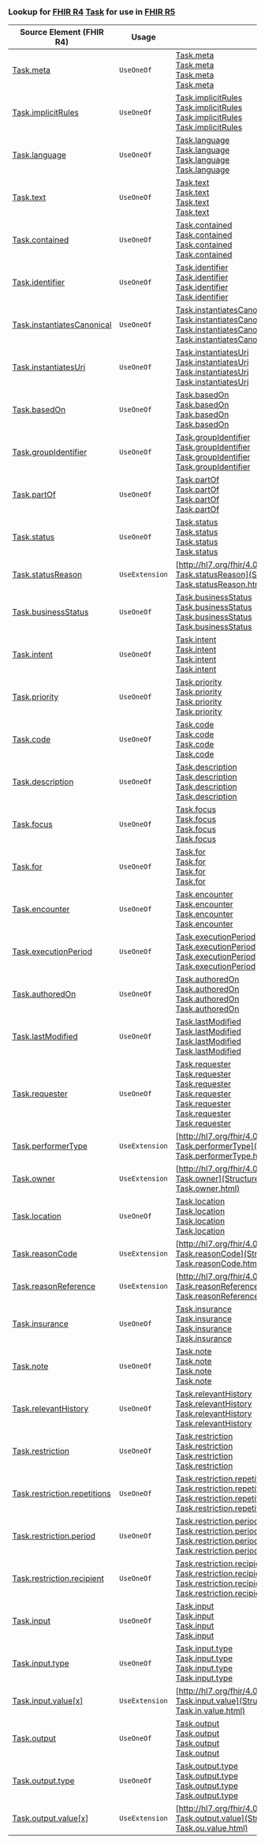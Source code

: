 ### Lookup for [FHIR R4](https://hl7.org/fhir/R4/) [Task](https://hl7.org/fhir/R4/Task.html) for use in [FHIR R5](https://hl7.org/fhir/R5/)

| Source Element (FHIR R4) | Usage | Target |
| -------------- | ----- | ------ |
| [Task.meta](https://hl7.org/fhir/R4/Task.html#resource) | `UseOneOf` | [Task.meta](https://hl7.org/fhir/R5/Task.html#resource)<br />[Task.meta](https://hl7.org/fhir/R5/Task.html#resource)<br />[Task.meta](https://hl7.org/fhir/R5/Task.html#resource)<br />[Task.meta](https://hl7.org/fhir/R5/Task.html#resource) |
| [Task.implicitRules](https://hl7.org/fhir/R4/Task.html#resource) | `UseOneOf` | [Task.implicitRules](https://hl7.org/fhir/R5/Task.html#resource)<br />[Task.implicitRules](https://hl7.org/fhir/R5/Task.html#resource)<br />[Task.implicitRules](https://hl7.org/fhir/R5/Task.html#resource)<br />[Task.implicitRules](https://hl7.org/fhir/R5/Task.html#resource) |
| [Task.language](https://hl7.org/fhir/R4/Task.html#resource) | `UseOneOf` | [Task.language](https://hl7.org/fhir/R5/Task.html#resource)<br />[Task.language](https://hl7.org/fhir/R5/Task.html#resource)<br />[Task.language](https://hl7.org/fhir/R5/Task.html#resource)<br />[Task.language](https://hl7.org/fhir/R5/Task.html#resource) |
| [Task.text](https://hl7.org/fhir/R4/Task.html#resource) | `UseOneOf` | [Task.text](https://hl7.org/fhir/R5/Task.html#resource)<br />[Task.text](https://hl7.org/fhir/R5/Task.html#resource)<br />[Task.text](https://hl7.org/fhir/R5/Task.html#resource)<br />[Task.text](https://hl7.org/fhir/R5/Task.html#resource) |
| [Task.contained](https://hl7.org/fhir/R4/Task.html#resource) | `UseOneOf` | [Task.contained](https://hl7.org/fhir/R5/Task.html#resource)<br />[Task.contained](https://hl7.org/fhir/R5/Task.html#resource)<br />[Task.contained](https://hl7.org/fhir/R5/Task.html#resource)<br />[Task.contained](https://hl7.org/fhir/R5/Task.html#resource) |
| [Task.identifier](https://hl7.org/fhir/R4/Task.html#resource) | `UseOneOf` | [Task.identifier](https://hl7.org/fhir/R5/Task.html#resource)<br />[Task.identifier](https://hl7.org/fhir/R5/Task.html#resource)<br />[Task.identifier](https://hl7.org/fhir/R5/Task.html#resource)<br />[Task.identifier](https://hl7.org/fhir/R5/Task.html#resource) |
| [Task.instantiatesCanonical](https://hl7.org/fhir/R4/Task.html#resource) | `UseOneOf` | [Task.instantiatesCanonical](https://hl7.org/fhir/R5/Task.html#resource)<br />[Task.instantiatesCanonical](https://hl7.org/fhir/R5/Task.html#resource)<br />[Task.instantiatesCanonical](https://hl7.org/fhir/R5/Task.html#resource)<br />[Task.instantiatesCanonical](https://hl7.org/fhir/R5/Task.html#resource) |
| [Task.instantiatesUri](https://hl7.org/fhir/R4/Task.html#resource) | `UseOneOf` | [Task.instantiatesUri](https://hl7.org/fhir/R5/Task.html#resource)<br />[Task.instantiatesUri](https://hl7.org/fhir/R5/Task.html#resource)<br />[Task.instantiatesUri](https://hl7.org/fhir/R5/Task.html#resource)<br />[Task.instantiatesUri](https://hl7.org/fhir/R5/Task.html#resource) |
| [Task.basedOn](https://hl7.org/fhir/R4/Task.html#resource) | `UseOneOf` | [Task.basedOn](https://hl7.org/fhir/R5/Task.html#resource)<br />[Task.basedOn](https://hl7.org/fhir/R5/Task.html#resource)<br />[Task.basedOn](https://hl7.org/fhir/R5/Task.html#resource)<br />[Task.basedOn](https://hl7.org/fhir/R5/Task.html#resource) |
| [Task.groupIdentifier](https://hl7.org/fhir/R4/Task.html#resource) | `UseOneOf` | [Task.groupIdentifier](https://hl7.org/fhir/R5/Task.html#resource)<br />[Task.groupIdentifier](https://hl7.org/fhir/R5/Task.html#resource)<br />[Task.groupIdentifier](https://hl7.org/fhir/R5/Task.html#resource)<br />[Task.groupIdentifier](https://hl7.org/fhir/R5/Task.html#resource) |
| [Task.partOf](https://hl7.org/fhir/R4/Task.html#resource) | `UseOneOf` | [Task.partOf](https://hl7.org/fhir/R5/Task.html#resource)<br />[Task.partOf](https://hl7.org/fhir/R5/Task.html#resource)<br />[Task.partOf](https://hl7.org/fhir/R5/Task.html#resource)<br />[Task.partOf](https://hl7.org/fhir/R5/Task.html#resource) |
| [Task.status](https://hl7.org/fhir/R4/Task.html#resource) | `UseOneOf` | [Task.status](https://hl7.org/fhir/R5/Task.html#resource)<br />[Task.status](https://hl7.org/fhir/R5/Task.html#resource)<br />[Task.status](https://hl7.org/fhir/R5/Task.html#resource)<br />[Task.status](https://hl7.org/fhir/R5/Task.html#resource) |
| [Task.statusReason](https://hl7.org/fhir/R4/Task.html#resource) | `UseExtension` | [http://hl7.org/fhir/4.0/StructureDefinition/extension-Task.statusReason](StructureDefinition-ext-R4-Task.statusReason.html) |
| [Task.businessStatus](https://hl7.org/fhir/R4/Task.html#resource) | `UseOneOf` | [Task.businessStatus](https://hl7.org/fhir/R5/Task.html#resource)<br />[Task.businessStatus](https://hl7.org/fhir/R5/Task.html#resource)<br />[Task.businessStatus](https://hl7.org/fhir/R5/Task.html#resource)<br />[Task.businessStatus](https://hl7.org/fhir/R5/Task.html#resource) |
| [Task.intent](https://hl7.org/fhir/R4/Task.html#resource) | `UseOneOf` | [Task.intent](https://hl7.org/fhir/R5/Task.html#resource)<br />[Task.intent](https://hl7.org/fhir/R5/Task.html#resource)<br />[Task.intent](https://hl7.org/fhir/R5/Task.html#resource)<br />[Task.intent](https://hl7.org/fhir/R5/Task.html#resource) |
| [Task.priority](https://hl7.org/fhir/R4/Task.html#resource) | `UseOneOf` | [Task.priority](https://hl7.org/fhir/R5/Task.html#resource)<br />[Task.priority](https://hl7.org/fhir/R5/Task.html#resource)<br />[Task.priority](https://hl7.org/fhir/R5/Task.html#resource)<br />[Task.priority](https://hl7.org/fhir/R5/Task.html#resource) |
| [Task.code](https://hl7.org/fhir/R4/Task.html#resource) | `UseOneOf` | [Task.code](https://hl7.org/fhir/R5/Task.html#resource)<br />[Task.code](https://hl7.org/fhir/R5/Task.html#resource)<br />[Task.code](https://hl7.org/fhir/R5/Task.html#resource)<br />[Task.code](https://hl7.org/fhir/R5/Task.html#resource) |
| [Task.description](https://hl7.org/fhir/R4/Task.html#resource) | `UseOneOf` | [Task.description](https://hl7.org/fhir/R5/Task.html#resource)<br />[Task.description](https://hl7.org/fhir/R5/Task.html#resource)<br />[Task.description](https://hl7.org/fhir/R5/Task.html#resource)<br />[Task.description](https://hl7.org/fhir/R5/Task.html#resource) |
| [Task.focus](https://hl7.org/fhir/R4/Task.html#resource) | `UseOneOf` | [Task.focus](https://hl7.org/fhir/R5/Task.html#resource)<br />[Task.focus](https://hl7.org/fhir/R5/Task.html#resource)<br />[Task.focus](https://hl7.org/fhir/R5/Task.html#resource)<br />[Task.focus](https://hl7.org/fhir/R5/Task.html#resource) |
| [Task.for](https://hl7.org/fhir/R4/Task.html#resource) | `UseOneOf` | [Task.for](https://hl7.org/fhir/R5/Task.html#resource)<br />[Task.for](https://hl7.org/fhir/R5/Task.html#resource)<br />[Task.for](https://hl7.org/fhir/R5/Task.html#resource)<br />[Task.for](https://hl7.org/fhir/R5/Task.html#resource) |
| [Task.encounter](https://hl7.org/fhir/R4/Task.html#resource) | `UseOneOf` | [Task.encounter](https://hl7.org/fhir/R5/Task.html#resource)<br />[Task.encounter](https://hl7.org/fhir/R5/Task.html#resource)<br />[Task.encounter](https://hl7.org/fhir/R5/Task.html#resource)<br />[Task.encounter](https://hl7.org/fhir/R5/Task.html#resource) |
| [Task.executionPeriod](https://hl7.org/fhir/R4/Task.html#resource) | `UseOneOf` | [Task.executionPeriod](https://hl7.org/fhir/R5/Task.html#resource)<br />[Task.executionPeriod](https://hl7.org/fhir/R5/Task.html#resource)<br />[Task.executionPeriod](https://hl7.org/fhir/R5/Task.html#resource)<br />[Task.executionPeriod](https://hl7.org/fhir/R5/Task.html#resource) |
| [Task.authoredOn](https://hl7.org/fhir/R4/Task.html#resource) | `UseOneOf` | [Task.authoredOn](https://hl7.org/fhir/R5/Task.html#resource)<br />[Task.authoredOn](https://hl7.org/fhir/R5/Task.html#resource)<br />[Task.authoredOn](https://hl7.org/fhir/R5/Task.html#resource)<br />[Task.authoredOn](https://hl7.org/fhir/R5/Task.html#resource) |
| [Task.lastModified](https://hl7.org/fhir/R4/Task.html#resource) | `UseOneOf` | [Task.lastModified](https://hl7.org/fhir/R5/Task.html#resource)<br />[Task.lastModified](https://hl7.org/fhir/R5/Task.html#resource)<br />[Task.lastModified](https://hl7.org/fhir/R5/Task.html#resource)<br />[Task.lastModified](https://hl7.org/fhir/R5/Task.html#resource) |
| [Task.requester](https://hl7.org/fhir/R4/Task.html#resource) | `UseOneOf` | [Task.requester](https://hl7.org/fhir/R5/Task.html#resource)<br />[Task.requester](https://hl7.org/fhir/R5/Task.html#resource)<br />[Task.requester](https://hl7.org/fhir/R5/Task.html#resource)<br />[Task.requester](https://hl7.org/fhir/R5/Task.html#resource)<br />[Task.requester](https://hl7.org/fhir/R5/Task.html#resource)<br />[Task.requester](https://hl7.org/fhir/R5/Task.html#resource)<br />[Task.requester](https://hl7.org/fhir/R5/Task.html#resource) |
| [Task.performerType](https://hl7.org/fhir/R4/Task.html#resource) | `UseExtension` | [http://hl7.org/fhir/4.0/StructureDefinition/extension-Task.performerType](StructureDefinition-ext-R4-Task.performerType.html) |
| [Task.owner](https://hl7.org/fhir/R4/Task.html#resource) | `UseExtension` | [http://hl7.org/fhir/4.0/StructureDefinition/extension-Task.owner](StructureDefinition-ext-R4-Task.owner.html) |
| [Task.location](https://hl7.org/fhir/R4/Task.html#resource) | `UseOneOf` | [Task.location](https://hl7.org/fhir/R5/Task.html#resource)<br />[Task.location](https://hl7.org/fhir/R5/Task.html#resource)<br />[Task.location](https://hl7.org/fhir/R5/Task.html#resource)<br />[Task.location](https://hl7.org/fhir/R5/Task.html#resource) |
| [Task.reasonCode](https://hl7.org/fhir/R4/Task.html#resource) | `UseExtension` | [http://hl7.org/fhir/4.0/StructureDefinition/extension-Task.reasonCode](StructureDefinition-ext-R4-Task.reasonCode.html) |
| [Task.reasonReference](https://hl7.org/fhir/R4/Task.html#resource) | `UseExtension` | [http://hl7.org/fhir/4.0/StructureDefinition/extension-Task.reasonReference](StructureDefinition-ext-R4-Task.reasonReference.html) |
| [Task.insurance](https://hl7.org/fhir/R4/Task.html#resource) | `UseOneOf` | [Task.insurance](https://hl7.org/fhir/R5/Task.html#resource)<br />[Task.insurance](https://hl7.org/fhir/R5/Task.html#resource)<br />[Task.insurance](https://hl7.org/fhir/R5/Task.html#resource)<br />[Task.insurance](https://hl7.org/fhir/R5/Task.html#resource) |
| [Task.note](https://hl7.org/fhir/R4/Task.html#resource) | `UseOneOf` | [Task.note](https://hl7.org/fhir/R5/Task.html#resource)<br />[Task.note](https://hl7.org/fhir/R5/Task.html#resource)<br />[Task.note](https://hl7.org/fhir/R5/Task.html#resource)<br />[Task.note](https://hl7.org/fhir/R5/Task.html#resource) |
| [Task.relevantHistory](https://hl7.org/fhir/R4/Task.html#resource) | `UseOneOf` | [Task.relevantHistory](https://hl7.org/fhir/R5/Task.html#resource)<br />[Task.relevantHistory](https://hl7.org/fhir/R5/Task.html#resource)<br />[Task.relevantHistory](https://hl7.org/fhir/R5/Task.html#resource)<br />[Task.relevantHistory](https://hl7.org/fhir/R5/Task.html#resource) |
| [Task.restriction](https://hl7.org/fhir/R4/Task.html#resource) | `UseOneOf` | [Task.restriction](https://hl7.org/fhir/R5/Task.html#resource)<br />[Task.restriction](https://hl7.org/fhir/R5/Task.html#resource)<br />[Task.restriction](https://hl7.org/fhir/R5/Task.html#resource)<br />[Task.restriction](https://hl7.org/fhir/R5/Task.html#resource) |
| [Task.restriction.repetitions](https://hl7.org/fhir/R4/Task.html#resource) | `UseOneOf` | [Task.restriction.repetitions](https://hl7.org/fhir/R5/Task.html#resource)<br />[Task.restriction.repetitions](https://hl7.org/fhir/R5/Task.html#resource)<br />[Task.restriction.repetitions](https://hl7.org/fhir/R5/Task.html#resource)<br />[Task.restriction.repetitions](https://hl7.org/fhir/R5/Task.html#resource) |
| [Task.restriction.period](https://hl7.org/fhir/R4/Task.html#resource) | `UseOneOf` | [Task.restriction.period](https://hl7.org/fhir/R5/Task.html#resource)<br />[Task.restriction.period](https://hl7.org/fhir/R5/Task.html#resource)<br />[Task.restriction.period](https://hl7.org/fhir/R5/Task.html#resource)<br />[Task.restriction.period](https://hl7.org/fhir/R5/Task.html#resource) |
| [Task.restriction.recipient](https://hl7.org/fhir/R4/Task.html#resource) | `UseOneOf` | [Task.restriction.recipient](https://hl7.org/fhir/R5/Task.html#resource)<br />[Task.restriction.recipient](https://hl7.org/fhir/R5/Task.html#resource)<br />[Task.restriction.recipient](https://hl7.org/fhir/R5/Task.html#resource)<br />[Task.restriction.recipient](https://hl7.org/fhir/R5/Task.html#resource) |
| [Task.input](https://hl7.org/fhir/R4/Task.html#resource) | `UseOneOf` | [Task.input](https://hl7.org/fhir/R5/Task.html#resource)<br />[Task.input](https://hl7.org/fhir/R5/Task.html#resource)<br />[Task.input](https://hl7.org/fhir/R5/Task.html#resource)<br />[Task.input](https://hl7.org/fhir/R5/Task.html#resource) |
| [Task.input.type](https://hl7.org/fhir/R4/Task.html#resource) | `UseOneOf` | [Task.input.type](https://hl7.org/fhir/R5/Task.html#resource)<br />[Task.input.type](https://hl7.org/fhir/R5/Task.html#resource)<br />[Task.input.type](https://hl7.org/fhir/R5/Task.html#resource)<br />[Task.input.type](https://hl7.org/fhir/R5/Task.html#resource) |
| [Task.input.value[x]](https://hl7.org/fhir/R4/Task.html#resource) | `UseExtension` | [http://hl7.org/fhir/4.0/StructureDefinition/extension-Task.input.value](StructureDefinition-ext-R4-Task.in.value.html) |
| [Task.output](https://hl7.org/fhir/R4/Task.html#resource) | `UseOneOf` | [Task.output](https://hl7.org/fhir/R5/Task.html#resource)<br />[Task.output](https://hl7.org/fhir/R5/Task.html#resource)<br />[Task.output](https://hl7.org/fhir/R5/Task.html#resource)<br />[Task.output](https://hl7.org/fhir/R5/Task.html#resource) |
| [Task.output.type](https://hl7.org/fhir/R4/Task.html#resource) | `UseOneOf` | [Task.output.type](https://hl7.org/fhir/R5/Task.html#resource)<br />[Task.output.type](https://hl7.org/fhir/R5/Task.html#resource)<br />[Task.output.type](https://hl7.org/fhir/R5/Task.html#resource)<br />[Task.output.type](https://hl7.org/fhir/R5/Task.html#resource) |
| [Task.output.value[x]](https://hl7.org/fhir/R4/Task.html#resource) | `UseExtension` | [http://hl7.org/fhir/4.0/StructureDefinition/extension-Task.output.value](StructureDefinition-ext-R4-Task.ou.value.html) |
